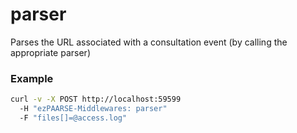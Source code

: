 # parser

Parses the URL associated with a consultation event (by calling the appropriate parser)

### Example

```bash
curl -v -X POST http://localhost:59599
  -H "ezPAARSE-Middlewares: parser"
  -F "files[]=@access.log"
```